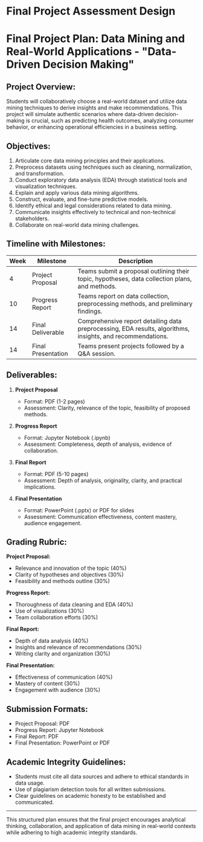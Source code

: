Final Project Assessment Design
===============================

# Final Project Plan: Data Mining and Real-World Applications - "Data-Driven Decision Making"

## Project Overview:
Students will collaboratively choose a real-world dataset and utilize data mining techniques to derive insights and make recommendations. This project will simulate authentic scenarios where data-driven decision-making is crucial, such as predicting health outcomes, analyzing consumer behavior, or enhancing operational efficiencies in a business setting.

## Objectives:
1. Articulate core data mining principles and their applications.
2. Preprocess datasets using techniques such as cleaning, normalization, and transformation.
3. Conduct exploratory data analysis (EDA) through statistical tools and visualization techniques.
4. Explain and apply various data mining algorithms.
5. Construct, evaluate, and fine-tune predictive models.
6. Identify ethical and legal considerations related to data mining.
7. Communicate insights effectively to technical and non-technical stakeholders.
8. Collaborate on real-world data mining challenges.

## Timeline with Milestones:

| Week | Milestone                  | Description                                                                                     |
|------|----------------------------|-------------------------------------------------------------------------------------------------|
| 4    | Project Proposal           | Teams submit a proposal outlining their topic, hypotheses, data collection plans, and methods. |
| 10   | Progress Report            | Teams report on data collection, preprocessing methods, and preliminary findings.                |
| 14   | Final Deliverable          | Comprehensive report detailing data preprocessing, EDA results, algorithms, insights, and recommendations. |
| 14   | Final Presentation         | Teams present projects followed by a Q&A session.                                             |

## Deliverables:

1. **Project Proposal**
   - Format: PDF (1-2 pages)
   - Assessment: Clarity, relevance of the topic, feasibility of proposed methods.

2. **Progress Report**
   - Format: Jupyter Notebook (.ipynb)
   - Assessment: Completeness, depth of analysis, evidence of collaboration.

3. **Final Report**
   - Format: PDF (5-10 pages)
   - Assessment: Depth of analysis, originality, clarity, and practical implications.

4. **Final Presentation**
   - Format: PowerPoint (.pptx) or PDF for slides
   - Assessment: Communication effectiveness, content mastery, audience engagement.

## Grading Rubric:

**Project Proposal:**
- Relevance and innovation of the topic (40%)
- Clarity of hypotheses and objectives (30%)
- Feasibility and methods outline (30%)

**Progress Report:**
- Thoroughness of data cleaning and EDA (40%)
- Use of visualizations (30%)
- Team collaboration efforts (30%)

**Final Report:**
- Depth of data analysis (40%)
- Insights and relevance of recommendations (30%)
- Writing clarity and organization (30%)

**Final Presentation:**
- Effectiveness of communication (40%)
- Mastery of content (30%)
- Engagement with audience (30%)

## Submission Formats:
- Project Proposal: PDF
- Progress Report: Jupyter Notebook
- Final Report: PDF
- Final Presentation: PowerPoint or PDF

## Academic Integrity Guidelines:
- Students must cite all data sources and adhere to ethical standards in data usage.
- Use of plagiarism detection tools for all written submissions. 
- Clear guidelines on academic honesty to be established and communicated. 

--- 

This structured plan ensures that the final project encourages analytical thinking, collaboration, and application of data mining in real-world contexts while adhering to high academic integrity standards.